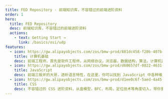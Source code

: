 ```yaml
---
title: FED Repository - 前端知识库，不容错过的前端进阶资料
order: 1
hero:
  title: FED Repository
  desc: 前端知识库，不容错过的前端进阶资料
  actions:
    - text: Getting Start →
      link: /basics/osi/udp
features:
  - icon: https://gw.alipayobjects.com/zos/bmw-prod/881dc458-f20b-407b-947a-95104b5ec82b/k79dm8ih_w144_h144.png
    title: 计算机基础
    desc: 前端工程师，首先是软件工程师，从网络协议，浏览器，数据结构，算法，计算机通识等全面梳理，帮你夯实基础
  - icon: https://gw.alipayobjects.com/zos/bmw-prod/d60657df-0822-4631-9d7c-e7a869c2f21c/k79dmz3q_w126_h126.png
    title: JavaScript
    desc: 前端三板斧的大哥，透析语言特性，在这里，你可以找到 JavaScript 中各种难点概念最通俗的解析
  - icon: https://gw.alipayobjects.com/zos/bmw-prod/d1ee0c6f-5aed-4a45-a507-339a4bfe076c/k7bjsocq_w144_h144.png
    title: CSS
    desc: 不容错过的 CSS 进阶资料，从盒模型，BFC，布局，定位技术等角度切入，带你重新认识 CSS 流的世界
---
```

